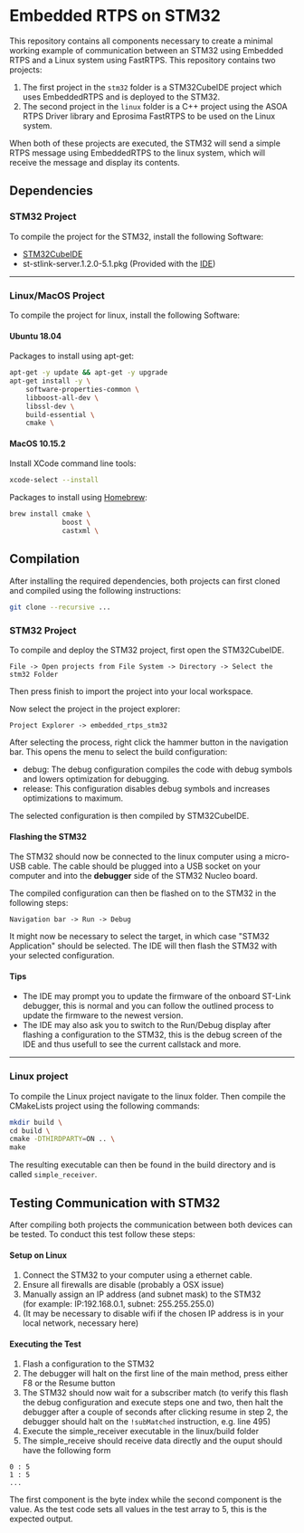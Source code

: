 # Embedded RTPS on STM32
This repository contains all components necessary to create a minimal working example of communication between an STM32 using Embedded RTPS and a Linux system using FastRTPS. This repository contains two projects:
1. The first project in the `stm32` folder is a STM32CubeIDE project which uses EmbeddedRTPS and is deployed to the STM32.
2. The second project in the `linux` folder is a C++ project using the ASOA RTPS Driver library and Eprosima FastRTPS to be used on the Linux system.

When both of these projects are executed, the STM32 will send a simple RTPS message using EmbeddedRTPS to the linux system, which will receive the message and display its contents.


## Dependencies
### STM32 Project
To compile the project for the STM32, install the following Software:
- [STM32CubeIDE](https://www.st.com/en/development-tools/stm32cubeide.html)
- st-stlink-server.1.2.0-5.1.pkg (Provided with the [IDE](https://www.st.com/en/development-tools/stm32cubeide.html))

---

### Linux/MacOS Project
To compile the project for linux, install the following Software:

#### Ubuntu 18.04
Packages to install using apt-get:
```bash
apt-get -y update && apt-get -y upgrade
apt-get install -y \
    software-properties-common \
    libboost-all-dev \
    libssl-dev \
    build-essential \
    cmake \
```

#### MacOS 10.15.2 
Install XCode command line tools:
```bash
xcode-select --install
```

Packages to install using [Homebrew](https://brew.sh/index_de):
```bash
brew install cmake \
             boost \
             castxml \
```

## Compilation
After installing the required dependencies, both projects can first cloned and compiled using the following instructions:

```bash
git clone --recursive ...
```

### STM32 Project
To compile and deploy the STM32 project, first open the STM32CubeIDE.
```
File -> Open projects from File System -> Directory -> Select the stm32 Folder 
```
Then press finish to import the project into your local workspace.

Now select the project in the project explorer:
```
Project Explorer -> embedded_rtps_stm32
```
After selecting the process, right click the hammer button in the navigation bar. 
This opens the menu to select the build configuration:
 - debug: The debug configuration compiles the code with debug symbols and lowers optimization for debugging.
 - release: This configuration disables debug symbols and increases optimizations to maximum.

The selected configuration is then compiled by STM32CubeIDE. 

#### Flashing the STM32
The STM32 should now be connected to the linux computer using a micro-USB cable. The cable should be plugged into a USB socket on your computer and into the __debugger__ side of the STM32 Nucleo board.

The compiled configuration can then be flashed on to the STM32 in the following steps:
```
Navigation bar -> Run -> Debug
```
It might now be necessary to select the target, in which case "STM32 Application" should be selected. The IDE will then flash the STM32 with your selected configuration. 

#### Tips
- The IDE may prompt you to update the firmware of the onboard ST-Link debugger, this is normal and you can follow the outlined process to update the firmware to the newest version.
- The IDE may also ask you to switch to the Run/Debug display after flashing a configuration to the STM32, this is the debug screen of the IDE and thus usefull to see the current callstack and more.

---

### Linux project

To compile the Linux project navigate to the linux folder. Then compile the CMakeLists project using the following commands:
```bash
mkdir build \
cd build \
cmake -DTHIRDPARTY=ON .. \
make 
```

The resulting executable can then be found in the build directory and is called `simple_receiver`. 

## Testing Communication with STM32

After compiling both projects the communication between both devices can be tested. To conduct this test follow these steps:

#### Setup on Linux
1. Connect the STM32 to your computer using a ethernet cable.
2. Ensure all firewalls are disable (probably a OSX issue)
3. Manually assign an IP address (and subnet mask) to the STM32 <br>
   (for example: IP:192.168.0.1, subnet: 255.255.255.0) 
4. (It may be necessary to disable wifi if the chosen IP address is in your local network, necessary here)

#### Executing the Test

1. Flash a configuration to the STM32
2. The debugger will halt on the first line of the main method, press either F8 or the Resume button
3. The STM32 should now wait for a subscriber match (to verify this flash the debug configuration and execute steps one and two, then halt the debugger after a couple of seconds after clicking resume in step 2, the debugger should halt on the `!subMatched` instruction, e.g. line 495)
4. Execute the simple_receiver executable in the linux/build folder
5. The simple_receive should receive data directly and the ouput should have the following form <br>
``` 
0 : 5 
1 : 5 
...
```
The first component is the byte index while the second component is the value. As the test code sets all values in the test array to 5, this is the expected output.